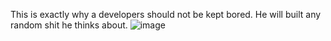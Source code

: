 This is exactly why a developers should not be kept bored. He will built any random shit he thinks about.
![image](https://github.com/user-attachments/assets/eb58e784-e93e-4757-aebe-bb5e2033e6dc)
